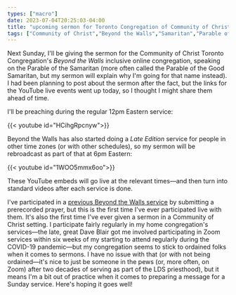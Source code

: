 ```yaml
---
types: ["macro"]
date: 2023-07-04T20:25:03-04:00
title: "upcoming sermon for Toronto Congregation of Community of Christ"
tags: ["Community of Christ","Beyond the Walls","Samaritan","Parable of the Samaritan","COVID-19"]
---
```

Next Sunday, I'll be giving the sermon for the Community of Christ Toronto Congregation's *Beyond the Walls* inclusive online congregation, speaking on the Parable of the Samaritan (more often called the Parable of the Good Samaritan, but my sermon will explain why I'm going for that name instead). I had been planning to post about the sermon after the fact, but the links for the YouTube live events went up today, so I thought I might share them ahead of time. 

I'll be preaching during the regular 12pm Eastern service: 

{{< youtube id="HCihgRpcnyw">}}

Beyond the Walls has also started doing a *Late Edition* service for people in other time zones (or with other schedules), so my sermon will be rebroadcast as part of that at 6pm Eastern:

{{< youtube id="1WOO5mmx6oo">}}

These YouTube embeds will go live at the relevant times—and then turn into standard videos after each service is done. 

I've participated in a [previous Beyond the Walls service](https://spencergreenhalgh.com/communities/participation-in-june-12th-beyond-the-walls-online-service/) by submitting a prerecorded prayer, but this is the first time I've ever participated live with them. It's also the first time I've ever given a sermon in a Community of Christ setting. I participate fairly regularly in my home congregation's services—the late, great Dave Blair got me involved participating in Zoom services within six weeks of my starting to attend regularly during the COVID-19 pandemic—but my congregation seems to stick to ordained folks when it comes to sermons. I have no issue with that (or with not being ordained—it's nice to just be someone in the pews (or, more often, on Zoom) after two decades of serving as part of the LDS priesthood), but it means I'm a bit out of practice when it comes to preparing a message for a Sunday service. Here's hoping it goes well!
